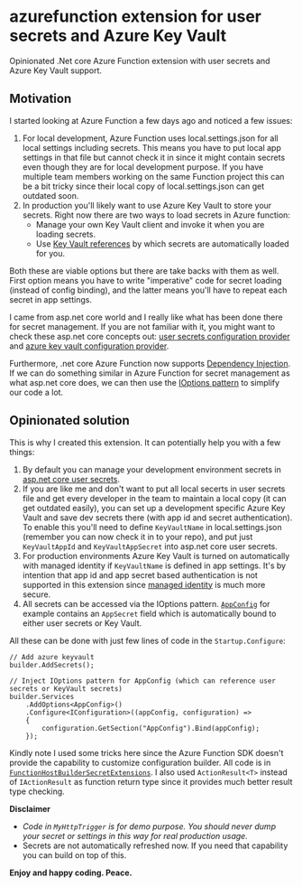 # azurefunction extension for user secrets and Azure Key Vault
Opinionated .Net core Azure Function extension with user secrets and Azure Key Vault support.

## Motivation
I started looking at Azure Function a few days ago and noticed a few issues:
1. For local development, Azure Function uses local.settings.json for all local settings including secrets. This means you have to put local app settings in that file but cannot check it in since it might contain secrets even though they are for local development purpose. If you have multiple team members working on the same Function project this can be a bit tricky since their local copy of local.settings.json can get outdated soon.
2. In production you'll likely want to use Azure Key Vault to store your secrets. Right now there are two ways to load secrets in Azure function:
    - Manage your own Key Vault client and invoke it when you are loading secrets.
    - Use [Key Vault references](https://docs.microsoft.com/en-us/azure/app-service/app-service-key-vault-references) by which secrets are automatically loaded for you.

Both these are viable options but there are take backs with them as well. First option means you have to write "imperative" code for secret loading (instead of config binding), and the latter means you'll have to repeat each secret in app settings.

I came from asp.net core world and I really like what has been done there for secret management. If you are not familiar with it, you might want to check these asp.net core concepts out: [user secrets configuration provider](https://docs.microsoft.com/en-us/aspnet/core/security/app-secrets?view=aspnetcore-3.1&tabs=windows) and [azure key vault configuration provider](https://docs.microsoft.com/en-us/aspnet/core/security/key-vault-configuration?view=aspnetcore-3.1).

Furthermore, .net core Azure Function now supports [Dependency Injection](https://docs.microsoft.com/en-us/azure/azure-functions/functions-dotnet-dependency-injection). If we can do something similar in Azure Function for secret management as what asp.net core does, we can then use the [IOptions pattern](https://docs.microsoft.com/en-us/azure/azure-functions/functions-dotnet-dependency-injection) to simplify our code a lot.

## Opinionated solution
This is why I created this extension. It can potentially help you with a few things:
1. By default you can manage your development environment secrets in [asp.net core user secrets](https://docs.microsoft.com/en-us/aspnet/core/security/app-secrets?view=aspnetcore-3.1&tabs=windows).
2. If you are like me and don't want to put all local secerts in user secrets file and get every developer in the team to maintain a local copy (it can get outdated easily), you can set up a development specific Azure Key Vault and save dev secrets there (with app id and secret authentication). To enable this you'll need to define ```KeyVaultName``` in local.settings.json (remember you can now check it in to your repo), and put just ```KeyVaultAppId``` and ```KeyVaultAppSecret``` into asp.net core user secrets.
3. For production environments Azure Key Vault is turned on automatically with managed identity if ```KeyVaultName``` is defined in app settings. It's by intention that app id and app secret based authentication is not supported in this extension since [managed identity](https://docs.microsoft.com/en-us/azure/app-service/overview-managed-identity?tabs=dotnet) is much more secure.
4. All secrets can be accessed via the IOptions pattern. [```AppConfig```](https://github.com/sidecus/azurefunction_keyvault/blob/master/AppConfig.cs) for example contains an ```AppSecret``` field which is automatically bound to either user secrets or Key Vault.

All these can be done with just few lines of code in the ```Startup.Configure```:
```
// Add azure keyvault
builder.AddSecrets();

// Inject IOptions pattern for AppConfig (which can reference user secrets or KeyVault secrets)
builder.Services
    .AddOptions<AppConfig>()
    .Configure<IConfiguration>((appConfig, configuration) =>
    {
        configuration.GetSection("AppConfig").Bind(appConfig);
    });

```

Kindly note I used some tricks here since the Azure Function SDK doesn't provide the capability to customize configuration builder. All code is in [```FunctionHostBuilderSecretExtensions```](https://github.com/sidecus/azurefunction_keyvault/blob/master/HostBuilderAzureKeyVaultExtension.cs).
I also used ```ActionResult<T>``` instead of ```IActionResult``` as function return type since it provides much better result type checking.

**Disclaimer**
* *Code in ```MyHttpTrigger``` is for demo purpose. You should never dump your secret or settings in this way for real production usage.*
* Secrets are not automatically refreshed now. If you need that capability you can build on top of this.

**Enjoy and happy coding. Peace.**